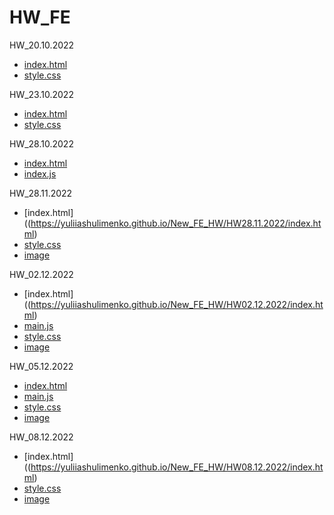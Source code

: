 # HW_FE

HW_20.10.2022

- [index.html](https://yuliiashulimenko.github.io/New_FE_HW/HM20.10.2022/index.html)
- [style.css](https://yuliiashulimenko.github.io/New_FE_HW/HM20.10.2022/style/style.css)


HW_23.10.2022

- [index.html](https://yuliiashulimenko.github.io/New_FE_HW/HW23.10.2022/index.html)
- [style.css](https://yuliiashulimenko.github.io/New_FE_HW/HW23.10.2022/style/style.css)


HW_28.10.2022

- [index.html](https://yuliiashulimenko.github.io/New_FE_HW/HW28.10.2022/index.html)
- [index.js](https://yuliiashulimenko.github.io/New_FE_HW/HW28.10.2022/index.js)


HW_28.11.2022
- [index.html]((https://yuliiashulimenko.github.io/New_FE_HW/HW28.11.2022/index.html)
- [style.css](https://yuliiashulimenko.github.io/New_FE_HW/HW28.11.2022/style/style.css)
- [image](https://yuliiashulimenko.github.io/New_FE_HW/HW28.11.2022/image)


HW_02.12.2022
- [index.html]((https://yuliiashulimenko.github.io/New_FE_HW/HW02.12.2022/index.html)
- [main.js](https://yuliiashulimenko.github.io/New_FE_HW/HW02.12.2022/js/main.js)
- [style.css](https://yuliiashulimenko.github.io/New_FE_HW/HW02.12.2022/style/style.css)
- [image](https://yuliiashulimenko.github.io/New_FE_HW/HW02.12.2022/image)


HW_05.12.2022
- [index.html](https://yuliiashulimenko.github.io/New_FE_HW/HW05.12.2022/index.html)
- [main.js](https://yuliiashulimenko.github.io/New_FE_HW/HW05.12.2022/js/main.js)
- [style.css](https://yuliiashulimenko.github.io/New_FE_HW/HW05.12.2022/style/style.css)
- [image](https://yuliiashulimenko.github.io/New_FE_HW/HW05.12.2022/image)


HW_08.12.2022
- [index.html]((https://yuliiashulimenko.github.io/New_FE_HW/HW08.12.2022/index.html)
- [style.css](https://yuliiashulimenko.github.io/New_FE_HW/HW08.12.2022/style/style.css)
- [image](https://yuliiashulimenko.github.io/New_FE_HW/HW08.12.2022/image)